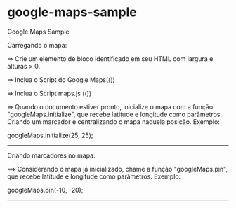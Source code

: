 google-maps-sample
==================

Google Maps Sample

Carregando o mapa:

=> Crie um elemento de bloco identificado em seu HTML com largura e alturas > 0.

=> Inclua o Script do Google Maps((<script src="https://maps.googleapis.com/maps/api/js?sensor=true"></script>))

=> Inclua o Script maps.js ((<script src="maps.js"></script>))

=> Quando o documento estiver pronto, inicialize o mapa com a função "googleMaps.initialize", que recebe latitude
e longitude como parâmetros. Criando um marcador e centralizando o mapa naquela posição. Exemplo:

  googleMaps.initialize(25, 25);
  
_______________________________________________________________________________________________________________________

Criando marcadores no mapa:


==> Considerando o mapa já inicializado, chame a função "googleMaps.pin", que recebe latitude e longitude como
parâmetros. Exemplo:

  googleMaps.pin(-10, -20);
  
_______________________________________________________________________________________________________________________
  

